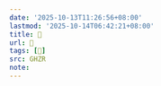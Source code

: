 ```yaml
---
date: '2025-10-13T11:26:56+08:00'
lastmod: '2025-10-14T06:42:21+08:00'
title: 󰔛
url: 󰔛
tags: [𪇗]
src: GHZR
note:
---
```

